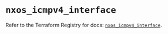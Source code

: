 # `nxos_icmpv4_interface`

Refer to the Terraform Registry for docs: [`nxos_icmpv4_interface`](https://registry.terraform.io/providers/ciscodevnet/nxos/0.5.10/docs/resources/icmpv4_interface).
